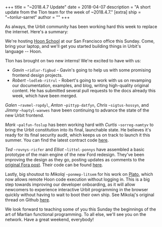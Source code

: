 +++
title = "~2018.4.7 Update"
date = 2018-04-07
description = "A short update from the Tlon team for the week of ~2018.4.7."
[extra]
ship = "~tonlur-sarret"
author = ""
+++

As always, the Urbit community has been working hard this week to replace the internet. Here's a summary:

We're hosting [Hoon School](https://www.meetup.com/urbit-sf/events/249019207/) at our San Francisco office this Sunday. Come, bring your laptop, and we'll get you started building things in Urbit's language -- Hoon.

Tlon has brought on two new interns! We're excited to have with us:

- *Gavin* `~ridlur-figbud` - Gavin's going to help us with some promising frontend design projects.
- *Robert* `~lodleb-ritrul` - Robert's going to work with us on revamping our documentation, examples, and blog, writing
  high-quality original content. He has submitted several pull requests to the docs already this week, which have been
  merged.

*Galen* `~ravmel-ropdyl`, *Anton* `~pittyp-datfyn`, *Chris* `~sigtus-hossyn`, and *Jimmy* `~haptyl-wanwes` have been
continuing to advance the state of the new Urbit frontend.

*Mark* `~palfun-foslup` has been working hard with *Curtis* `~sorreg-namtyv` to bring the Urbit constitution into its
final, launchable state. He believes it's ready for its final security audit, which keeps us on track to launch it this
summer. You can find the latest contract code [here](https://github.com/urbit/constitution).

*Ted* `~rovnys-ricfer` and *Elliot* `~littel-ponnys` have assembled a basic prototype of the main engine of the new Ford
redesign. They've been improving the design as they go, posting updates as comments to the [original Fora
post](https://fora.urbit.org/posts/~2018.3.15..04.24.35..a47f~/). Their code can be found
[here](https://github.com/urbit/arvo/tree/ford-turbo).

Lastly, big shoutout to *Mikolaj* `~ponmep-litsem` for his work on [Plato](http://plato.urbitetorbi.org:8080/plato.html),
which now allows remote Hoon code execution without logging in. This is a big step towards improving our developer
onboarding, as it will allow newcomers to experience interactive Urbit programming in the browser quickly without having
to wait to boot their own ship. See Mikolaj's original thread on Github [here](https://github.com/urbit/docs/issues/239).

We look forward to teaching some of you this Sunday the beginnings of the art of Martian functional programming. To all
else, we'll see you on the network. Have a great weekend, everybody!
